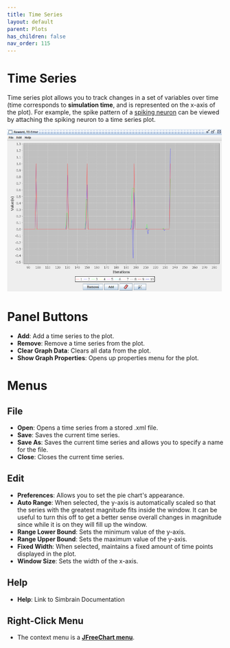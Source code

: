 ```yaml
---
title: Time Series
layout: default
parent: Plots
has_children: false
nav_order: 115
---
```


# Time Series

Time series plot allows you to track changes in a set of variables over time (time corresponds to **simulation time**, and is represented on the x-axis of the plot). For example, the spike pattern of a [spiking neuron](../network/spikingneurons.md) can be viewed by attaching the spiking neuron to a time series plot.

<img src="../../assets/images/timeSeriesRandom.png" style="width:500px;"/>

# Panel Buttons

- **Add**: Add a time series to the plot.
- **Remove**: Remove a time series from the plot.
- **Clear Graph Data**: Clears all data from the plot.
- **Show Graph Properties**: Opens up properties menu for the plot.

# Menus

## File

- **Open**: Opens a time series from a stored .xml file.
- **Save**: Saves the current time series.
- **Save As**: Saves the current time series and allows you to specify a name for the file.
- **Close**: Closes the current time series.

## Edit

- **Preferences**: Allows you to set the pie chart's appearance.
- **Auto Range**: When selected, the y-axis is automatically scaled so that the series with the greatest magnitude fits inside the window. It can be useful to turn this off to get a better sense overall changes in magnitude since while it is on they will fill up the window.
- **Range Lower Bound**: Sets the minimum value of the y-axis.
- **Range Upper Bound**: Sets the maximum value of the y-axis.
- **Fixed Width**: When selected, maintains a fixed amount of time points displayed in the plot.
- **Window Size**: Sets the width of the x-axis.

## Help

- **Help**: Link to Simbrain Documentation

## Right-Click Menu

- The context menu is a **[JFreeChart menu](./#jfreechart-right-click-menu)**.